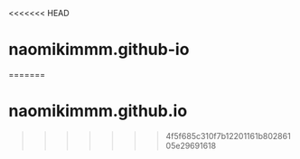 <<<<<<< HEAD
# naomikimmm.github-io
=======
# naomikimmm.github.io
>>>>>>> 4f5f685c310f7b12201161b80286105e29691618
